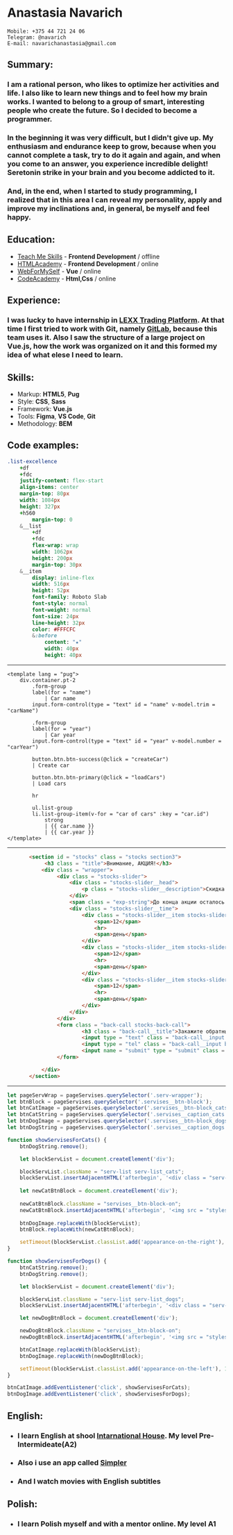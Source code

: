 # Anastasia Navarich
    Mobile: +375 44 721 24 06
    Telegram: @navarich
    E-mail: navarichanastasia@gmail.com

 
##  Summary:
### I am a rational person, who likes to optimize her activities and life. I also like to learn new things and to feel how my brain works. I wanted to belong to a group of smart, interesting people who create the future. So I decided to become a programmer. 

### In the beginning it was very difficult, but I didn't give up. My enthusiasm and endurance keep to grow, because when you cannot complete a task, try to do it again and again, and when you come to an answer, you experience incredible delight! Seretonin strike in your brain and you become addicted to it.

### And, in the end, when I started to study programming, I realized that in this area I can reveal my personality, apply and improve my inclinations and, in general, be myself and feel happy.
##  Education:
   +    [Teach Me Skills](https://teachmeskills.by/kursy-programmirovaniya/frontend-html-css-javascript-minsk) - **Frontend Development** / offline
   +    [HTMLAcademy](https://htmlacademy.ru/profile/id887467) - **Frontend Development** / online
   +    [WebForMySelf](https://webformyself.com/vuejs/?utm_medium=systema&utm_source=nashikursi&utm_campaign=vue) - **Vue** / online
   +    [CodeAcademy](https://www.codecademy.com/profiles/0506832725) - **Html,Css** / online

##  Experience:

### I was lucky to have internship in [LEXX Trading Platform](https://lexxtg.com). At that time I first tried to work with Git, namely [GitLab](https://gitlab.com/navarichanastasia), because this team uses it. Also I saw the structure of a large project on **Vue.js**, how the work was organized on it and this formed my idea of ​​what elese I need to learn.

##  Skills:
+   Markup: **HTML5**, **Pug**
+   Style: **CSS**, **Sass**
+   Framework: **Vue.js**
+   Tools: **Figma**, **VS Code**, **Git**
+   Methodology: **BEM**
  ##  Code examples:
```Sass
.list-excellence
    +df 
    +fdc
    justify-content: flex-start
    align-items: center
    margin-top: 80px
    width: 1084px
    height: 327px
    +h560
        margin-top: 0
    &__list
        +df
        +fdc
        flex-wrap: wrap
        width: 1062px
        height: 200px
        margin-top: 30px
    &__item
        display: inline-flex
        width: 516px
        height: 52px
        font-family: Roboto Slab
        font-style: normal
        font-weight: normal
        font-size: 24px
        line-height: 32px
        color: #FFFCFC
        &:before
            content: "★"
            width: 40px
            height: 40px
```
<hr>

```Pug 
<template lang = "pug">
    div.container.pt-2
        .form-group
        label(for = "name")
            | Car name
        input.form-control(type = "text" id = "name" v-model.trim = "carName")

        .form-group
        label(for = "year")
            | Car year
        input.form-control(type = "text" id = "year" v-model.number = "carYear")

        button.btn.btn-success(@click = "createCar")
        | Create car

        button.btn.btn-primary(@click = "loadCars")
        | Load cars

        hr

        ul.list-group
        li.list-group-item(v-for = "car of cars" :key = "car.id")
            strong
            | {{ car.name }} 
            | {{ car.year }}
</template> 
```


<hr>


```html
       <section id = "stocks" class = "stocks section3">
            <h3 class = "title">Внимание, АКЦИЯ!</h3>
           <div class = "wrapper">
                <div class = "stocks-slider">
                    <div class = "stocks-slider__head">
                        <p class = "stocks-slider__description">Скидка на груминг 20% до 21 апреля</p>
                    </div>
                    <span class = "exp-string">До конца акции осталось:</span>
                    <div class = "stocks-slider__time">
                        <div class = "stocks-slider__item stocks-slider__item_day">
                            <span>12</span>
                            <hr>
                            <span>день</span>
                        </div>
                        <div class = "stocks-slider__item stocks-slider__item_hour">
                            <span>12</span>
                            <hr>
                            <span>день</span>
                        </div>
                        <div class = "stocks-slider__item stocks-slider__item_minute">
                            <span>12</span>
                            <hr>
                            <span>день</span>
                        </div>
                    </div>
                </div>
                <form class = "back-call stocks-back-call">
                        <h3 class = "back-call__title">Закажите обратный звонок</h3>
                        <input type = "text" class = "back-call__input back-call__input_name" placeholder="Порода и имя">
                        <input type = "tel" class = "back-call__input back-call__input_tel" placeholder="Номер телефона">
                        <input name = "submit" type = "submit" class = "back-call__input back-call__input_btn" value = "Заказать">
                </form>

           </div>
       </section> 
```


<hr>



```JavaScript
let pageServWrap = pageServises.querySelector('.serv-wrapper');
let btnBlock = pageServises.querySelector('.servises__btn-block');
let btnCatImage = pageServises.querySelector('.servises__btn-block_cats');
let btnCatString = pageServises.querySelector('.servises__caption_cats');
let btnDogImage = pageServises.querySelector('.servises__btn-block_dogs');
let btnDogString = pageServises.querySelector('.servises__caption_dogs');

function showServisesForCats() {
    btnDogString.remove();

    let blockServList = document.createElement('div');

    blockServList.className = "serv-list serv-list_cats";
    blockServList.insertAdjacentHTML('afterbegin', '<div class = "serv-list__wrapper"><ul class = "serv-list__item"><span>Груминг</span></ul><ul class = "serv-list__item"><span>Магазин</span></ul><ul class = "serv-list__item"><span>Маникюр</span></ul><ul class = "serv-list__item"><span>Дрессировка</span></ul><ul class = "serv-list__item"><span>Магазин</span></ul><ul class = "serv-list__item"><span>Массаж</span></ul></div>');
    
    let newCatBtnBlock = document.createElement('div');
    
    newCatBtnBlock.className = "servises__btn-block-on";
    newCatBtnBlock.insertAdjacentHTML('afterbegin', '<img src = "styles/img/bbb.png" class = "servises__btn-block-on_cats"></img>');
    
    btnDogImage.replaceWith(blockServList);
    btnBlock.replaceWith(newCatBtnBlock);

    setTimeout(blockServList.classList.add('appearance-on-the-right'), 10000);
}

function showServisesForDogs() {
    btnCatString.remove();
    btnDogString.remove();

    let blockServList = document.createElement('div');

    blockServList.className = "serv-list serv-list_dogs";
    blockServList.insertAdjacentHTML('afterbegin', '<div class = "serv-list__wrapper"><ul class = "serv-list__item"><span>Груминг</span></ul><ul class = "serv-list__item"><span>Магазин</span></ul><ul class = "serv-list__item"><span>Маникюр</span></ul><ul class = "serv-list__item"><span>Дрессировка</span></ul><ul class = "serv-list__item"><span>Магазин</span></ul><ul class = "serv-list__item"><span>Массаж</span></ul></div>');

    let newDogBtnBlock = document.createElement('div');

    newDogBtnBlock.className = "servises__btn-block-on";
    newDogBtnBlock.insertAdjacentHTML('afterbegin', '<img src = "styles/img/druk.png" class = "servises__btn-block-on_dogs"></img>');

    btnCatImage.replaceWith(blockServList);
    btnDogImage.replaceWith(newDogBtnBlock);

    setTimeout(blockServList.classList.add('appearance-on-the-left'), 10000);
}

btnCatImage.addEventListener('click', showServisesForCats);
btnDogImage.addEventListener('click', showServisesForDogs);
```
##  English:
+   ### I learn English at shool [Intarnational House](https://www.ih.by). My level **Pre-Intermideate(A2)**
+   ### Also i use an app called [Simpler](https://play.google.com/store/apps/details?id=ru.zengalt.simpler&hl=ru)
+   ### And I watch movies with  English subtitles


##  Polish:
+   ### I learn Polish myself and with a mentor online. My level **A1**
